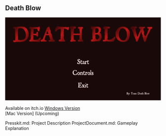 ## Death Blow
![](Images/titlescreen.png)

Available on itch.io
[Windows Version](https://wakamoli.itch.io/death-blow)  
[Mac Version] (Upcoming)

Presskit.md: Project Description
ProjectDocument.md: Gameplay Explanation